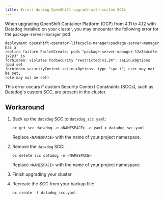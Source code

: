 ```yaml
---
title: Errors during OpenShift upgrade with custom SCCs
---
```


When upgrading OpenShift Container Platform (OCP) from 4.11 to 4.12 with Datadog installed on your cluster, you may encounter the following error for the `package-server-manager` pod:

```
deployment openshift-operator-lifecycle-manager/package-server-manager has a
replica failure FailedCreate: pods "package-server-manager-12a3b4cd5e-1x2y3" is
forbidden: violates PodSecurity "restricted:v1.24": seLinuxOptions (pod set
forbidden securityContext.seLinuxOptions: type "spc_t"; user may not be set;
role may not be set)
```

This error occurs if custom Security Context Constraints (SCCs), such as Datadog's custom SCC, are present in the cluster.

## Workaround

1. Back up the `datadog` SCC to `datadog_scc.yaml`:
   ```shell
   oc get scc datadog -n <NAMESPACE> -o yaml > datadog_scc.yaml
   ```

   Replace `<NAMESPACE>` with the name of your project namespace.

1. Remove the `datadog` SCC:
   ```shell
   oc delete scc datadog -n <NAMESPACE>
   ```

   Replace `<NAMESPACE>` with the name of your project namespace.

1. Finish upgrading your cluster.

1. Recreate the SCC from your backup file:
   ```shell
   oc create -f datadog_scc.yaml
   ```